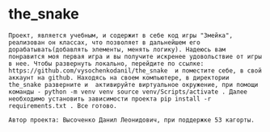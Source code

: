 # the_snake

    Проект, является учебным, и содержит в себе код игры "Змейка", реализован он классах, что позволяет в дальнейшем его дорабатывать(добавлять элементы, менять логику). Надеюсь вам понравится моя первая игра и вы получите искренее удовольствие от игры в нее. Чтобы развернуть локально, перейдите по ссылке: https://github.com/vysochenkodanil/the_snake  и поместите себе, в свой аккаунт на github. Находясь на своем компьютере, в директории the_snake разверните и  активируйте виртуальное окружение, при помощи команды - python -m venv venv source venv/Scripts/activate . Далее необходимо установить зависимости проекта pip install -r requirements.txt . Все готово.

    Автор проекта: Высоченко Данил Леонидович, при поддержке 53 кагорты.


